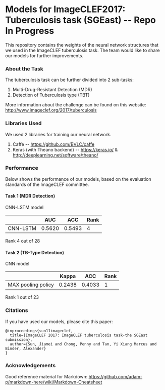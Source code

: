 # Models for ImageCLEF2017: Tuberculosis task (SGEast) -- Repo In Progress
This repository contains the weights of the neural network structures that we used in the ImageCLEF tuberculosis task. The team would like to share our models for further improvements.


### About the Task
The tuberculosis task can be further divided into 2 sub-tasks:
1) Multi-Drug-Resistant Detection (MDR)
2) Detection of Tuberculosis type (TBT)

More information about the challenge can be found on this website:
http://www.imageclef.org/2017/tuberculosis

### Libraries Used
We used 2 libraries for training our neural network. 
1. Caffe -- https://github.com/BVLC/caffe
2. Keras (with Theano backend) -- https://keras.io/ & http://deeplearning.net/software/theano/


### Performance
Below shows the performance of our models, based on the evaluation standards of the ImageCLEF committee. 
#### Task 1 (MDR Detection)
CNN-LSTM model

|          | AUC    | ACC    | Rank |
|----------|--------|--------|------|
| CNN-LSTM | 0.5620 | 0.5493 | 4    |

Rank 4 out of 28
#### Task 2 (TB-Type Detection)
CNN model

|                     | Kappa  | ACC    | Rank |
|---------------------|--------|--------|------|
| MAX pooling  policy | 0.2438 | 0.4033 | 1    |

Rank 1 out of 23
### Citations

If you have used our models, please cite this paper:

```
@inproceedings{sun11imageclef,
  title={ImageCLEF 2017: ImageCLEF tuberculosis task-the SGEast submission},
  author={Sun, Jiamei and Chong, Penny and Tan, Yi Xiang Marcus and Binder, Alexander}
}
```

### Acknowledgements
Good reference material for Markdown:
https://github.com/adam-p/markdown-here/wiki/Markdown-Cheatsheet
